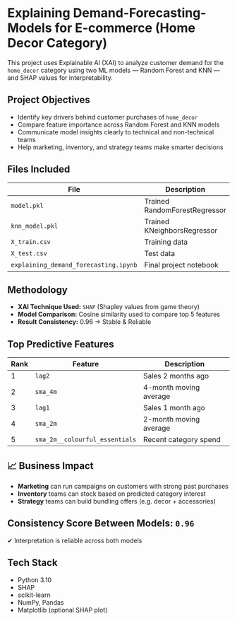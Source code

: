 # Explaining Demand-Forecasting-Models for E-commerce (Home Decor Category)
This project uses Explainable AI (XAI) to analyze customer demand for the `home_decor` category using two ML models — Random Forest and KNN — and SHAP values for interpretability.

## Project Objectives

- Identify key drivers behind customer purchases of `home_decor`
- Compare feature importance across Random Forest and KNN models
- Communicate model insights clearly to technical and non-technical teams
- Help marketing, inventory, and strategy teams make smarter decisions

## Files Included

| File | Description |
|------|-------------|
| `model.pkl` | Trained RandomForestRegressor |
| `knn_model.pkl` | Trained KNeighborsRegressor |
| `X_train.csv` | Training data |
| `X_test.csv` | Test data |
| `explaining_demand_forecasting.ipynb` | Final project notebook |

## Methodology

- **XAI Technique Used:** `SHAP` (Shapley values from game theory)
- **Model Comparison:** Cosine similarity used to compare top 5 features
- **Result Consistency:** 0.96 → Stable & Reliable

## Top Predictive Features

| Rank | Feature | Description |
|------|---------|-------------|
| 1 | `lag2` | Sales 2 months ago |
| 2 | `sma_4m` | 4-month moving average |
| 3 | `lag1` | Sales 1 month ago |
| 4 | `sma_2m` | 2-month moving average |
| 5 | `sma_2m__colourful_essentials` | Recent category spend |

## 📈 Business Impact

- **Marketing** can run campaigns on customers with strong past purchases
- **Inventory** teams can stock based on predicted category interest
- **Strategy** teams can build bundling offers (e.g. decor + accessories)

## Consistency Score Between Models: `0.96`
✔ Interpretation is reliable across both models

## Tech Stack

- Python 3.10
- SHAP
- scikit-learn
- NumPy, Pandas
- Matplotlib (optional SHAP plot)
